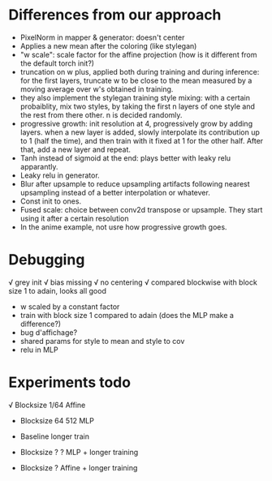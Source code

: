 

# Differences from our approach
- PixelNorm in mapper & generator: doesn't center
- Applies a new mean after the coloring (like stylegan)
- "w scale": scale factor for the affine projection (how is it different from the default torch init?)
- truncation on w plus, applied both during training and during inference: for the first layers, truncate w to be close to the mean measured by a moving average over w's obtained in training. 
- they also implement the stylegan training style mixing: with a certain probaiblity, mix two styles, by taking the first n layers of one style and the rest from there other. n is decided randomly.
- progressive growth: init resolution at 4, progressively grow by adding layers. when a new layer is added, slowly interpolate its contribution up to 1 (half the time), and then train with it fixed at 1 for the other half. After that, add a new layer and repeat.
- Tanh instead of sigmoid at the end: plays better with leaky relu apparantly. 
- Leaky relu in generator.
- Blur after upsample to reduce upsampling artifacts following nearest upsampling instead of a better interpolation or whatever.
- Const init to ones.
- Fused scale: choice between conv2d transpose or upsample. They start using it after a certain resolution
- In the anime example, not usre how progressive growth goes. 


# Debugging

√ grey init
√ bias missing 
√ no centering
√ compared blockwise with block size 1 to adain, looks all good
- w scaled by a constant factor
- train with block size 1 compared to adain (does the MLP make a difference?)
- bug d'affichage?
- shared params for style to mean and style to cov
- relu in MLP




# Experiments todo

√ Blocksize 1/64 Affine

- Blocksize 64 512 MLP

- Baseline longer train
- Blocksize ? ? MLP + longer training
- Blocksize ? Affine + longer training

